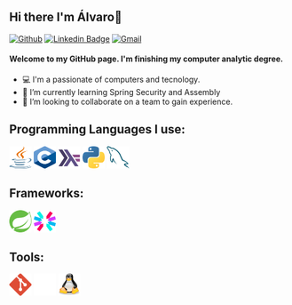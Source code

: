 ## Hi there I'm Álvaro👋
[![Github](https://img.shields.io/badge/-Github-000?style=flat&logo=Github&logoColor=white)](https://github.com/Denix04)
[![Linkedin Badge](https://img.shields.io/badge/-LinkedIn-blue?style=flat&logo=Linkedin&logoColor=white)](https://www.linkedin.com/in/álvaro-debernardi-48b6302b6)
[![Gmail](https://img.shields.io/badge/-Gmail-c14438?style=flat&logo=Gmail&logoColor=white)](mailto:alvarodebernardi1@gmail.com)

#### Welcome to my GitHub page. I'm finishing my computer analytic degree.

- 💻 I'm a passionate of computers and tecnology.
- 🌱 I’m currently learning Spring Security and Assembly
- 👯 I’m looking to collaborate on a team to gain experience.

## Programming Languages I use: 

<p align="left">

 <img style="margin: auto;" src="https://raw.githubusercontent.com/Denix04/Denix04/main/icons/java.svg" alt=c width="40" height="40"/>
 <img style="margin: auto;" src="https://raw.githubusercontent.com/Denix04/Denix04/main/icons/c.svg" alt=cplusplus width="40" height="40"/>
 <img style="margin: auto;" src="https://raw.githubusercontent.com/Denix04/Denix04/main/icons/haskell.svg" alt=python width="40" height="40"/>
 <img style="margin: auto;" src="https://raw.githubusercontent.com/Denix04/Denix04/main/icons/python.svg" alt=python width="40" height="40"/>
 <img style="margin: auto;" src="https://raw.githubusercontent.com/Denix04/Denix04/main/icons/mysql.svg" alt=python width="40" height="40"/>
</p>

## Frameworks:
<p>
 <img style="margin: auto;" src="https://raw.githubusercontent.com/Denix04/Denix04/main/icons/spring.svg" alt=python width="40" height="40"/>
 <img style="margin: auto;" src="https://raw.githubusercontent.com/Denix04/Denix04/main/icons/jwt.svg" alt=python width="40" height="40"/>
</p>

## Tools:
<p>
 <img style="margin: auto;" src="https://raw.githubusercontent.com/Denix04/Denix04/main/icons/git.svg" alt=python width="40" height="40"/>
 <img style="margin: auto;" src="https://raw.githubusercontent.com/Denix04/Denix04/main/icons/Github_dark.svg" alt=python width="40" height="40"/>
 <img style="margin: auto;" src="https://raw.githubusercontent.com/Denix04/Denix04/main/icons/linux.svg" alt=python width="40" height="40"/>
</p>



<!-- for adding in the future
![Python](http://img.shields.io/badge/-Python-3776AB?style=flat-square&logo=python&logoColor=ffff4a)
![Ruby](http://img.shields.io/badge/-Ruby-CC342D?style=flat-square&logo=ruby&logoColor=ffe8e8)
![Java](http://img.shields.io/badge/-Java-007396?style=flat-square&logo=java&logoColor=ffffff)

![C++](https://img.shields.io/badge/-C-black?style=flat-square&logo=c)
![Java](https://img.shields.io/badge/-Java-000000?style=flat&logo=java)
![Python](https://img.shields.io/badge/-Python-000000?style=flat&logo=python)
![MySQL](https://img.shields.io/badge/-MySQL-333333?style=flat&logo=mysql)
![Spring](http://img.shields.io/badge/-Spring-6DB33F?style=flat-square&logo=spring&logoColor=ffffff) 
<br />
![C++](https://img.shields.io/badge/-C-333333?style=flat-square&logo=c)
![Java](https://img.shields.io/badge/-Java-333333?style=flat&logo=java)
![Python](https://img.shields.io/badge/-Python-333333?style=flat&logo=python)
![MySQL](https://img.shields.io/badge/-MySQL-333333?style=flat&logo=mysql)
![Spring](http://img.shields.io/badge/-Spring-333333?style=flat-square&logo=spring&)
<br />
![C++](https://img.shields.io/badge/-C-000000?style=flat-square&logo=c)
![Java](https://img.shields.io/badge/-Java-000000?style=flat&logo=java)
![Python](https://img.shields.io/badge/-Python-000000?style=flat&logo=python)
![MySQL](https://img.shields.io/badge/-MySQL-000000?style=flat&logo=mysql)
![Spring](http://img.shields.io/badge/-Spring-000000?style=flat-square&logo=spring&)

![Git](https://img.shields.io/badge/-Git-000000?style=flat&logo=git)
![Github](https://img.shields.io/badge/-Github-000000?style=flat&logo=github)
![Linux](https://img.shields.io/badge/-Linux-333333?style=flat&logo=Linux&logoColor=FCC624)
![LaTeX](http://img.shields.io/badge/-LaTeX-008080?style=flat-square&logo=latex&logoColor=ffffff)<br />

![Git](https://img.shields.io/badge/-Git-000000?style=flat&logo=git)
![Github](https://img.shields.io/badge/-Github-000000?style=flat&logo=github)
![Linux](https://img.shields.io/badge/-Linux-000000?style=flat&logo=Linux&logoColor=FCC624)
![LaTeX](http://img.shields.io/badge/-LaTeX-000000?style=flat-square&logo=latex&logoColor=ffffff)<br />
![Sass](https://img.shields.io/badge/-Sass-%23CC6699?style=flat-square&logo=sass&logoColor=ffffff)
![JavaScript](https://img.shields.io/badge/-JavaScript-%23F7DF1C?style=flat-square&logo=javascript&logoColor=000000&color=d1b01f)
![Nodejs](https://img.shields.io/badge/-Nodejs-black?style=flat-square&logo=Node.js&logoColor=00d632)
![React](https://img.shields.io/badge/-React-%23282C34?style=flat-square&logo=react)
![Rails](http://img.shields.io/badge/-Ruby%20on%20Rails-CC0000?style=flat-square&logo=ruby-on-rails&logoColor=ffffff)
![Jekyll](http://img.shields.io/badge/-Jekyll-CC0000?style=flat-square&logo=jekyll&logoColor=ffffff)
![Redis](https://img.shields.io/badge/-Redis-DC382D?style=flat-square&logo=redis&logoColor=ffffff)
![PostgreSQL](https://img.shields.io/badge/-PostgreSQL-336791?style=flat-square&logo=postgresql)
![GraphQL](https://img.shields.io/badge/-GraphQL-E10098?style=flat-square&logo=graphql&logoColor=ffffff)
![Heroku](https://img.shields.io/badge/-Heroku-430098?style=flat-square&logo=heroku&logoColor=ffffff)
![Docker](https://img.shields.io/badge/-Docker-black?style=flat-square&logo=docker)
![NGINX](http://img.shields.io/badge/-NGINX-269539?style=flat-square&logo=nginx&logoColor=ffffff)
![IntelliJ IDEA](http://img.shields.io/badge/-IntelliJ%20IDEA-000000?style=flat-square&logo=intellij-idea&logoColor=ffffff)
![VS Code](http://img.shields.io/badge/-VS%20Code-007ACC?style=flat-square&logo=visual-studio-code&logoColor=ffffff)
![Debian](http://img.shields.io/badge/-Debian-A81D33?style=flat-square&logo=debian&logoColor=ffffff)
![FreeBSD](http://img.shields.io/badge/-Free%20BSD-AB2B28?style=flat-square&logo=freebsd&logoColor=ffffff)
![GNU Emacs](http://img.shields.io/badge/-GNU%20Emacs-7F5AB6?style=flat-square&logo=gnu-emacs&logoColor=ffffff)
![GNU Bash](http://img.shields.io/badge/-GNU%20Bash-000000?style=flat-square&logo=gnu-bash&logoColor=ffffff)

-->
